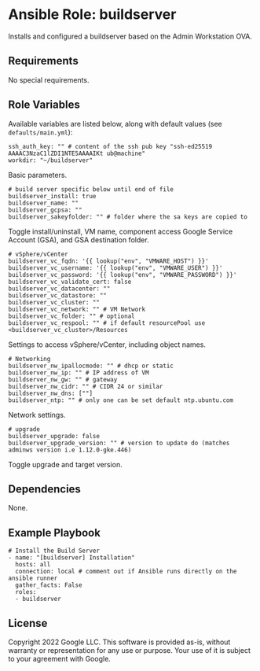 # Ansible Role: buildserver

Installs and configured a buildserver based on the Admin Workstation OVA.

## Requirements

No special requirements.

## Role Variables

Available variables are listed below, along with default values (see `defaults/main.yml`):

```
ssh_auth_key: "" # content of the ssh pub key "ssh-ed25519 AAAAC3NzaC1lZDI1NTE5AAAAIKt ub@machine"
workdir: "~/buildserver"
```

Basic parameters.

```
# build server specific below until end of file
buildserver_install: true
buildserver_name: ""
buildserver_gcpsa: ""
buildserver_sakeyfolder: "" # folder where the sa keys are copied to
```

Toggle install/uninstall, VM name, component access Google Service Account (GSA), and GSA destination folder.

```
# vSphere/vCenter
buildserver_vc_fqdn: '{{ lookup("env", "VMWARE_HOST") }}'
buildserver_vc_username: '{{ lookup("env", "VMWARE_USER") }}'
buildserver_vc_password: '{{ lookup("env", "VMWARE_PASSWORD") }}'
buildserver_vc_validate_cert: false
buildserver_vc_datacenter: ""
buildserver_vc_datastore: ""
buildserver_vc_cluster: ""
buildserver_vc_network: "" # VM Network
buildserver_vc_folder: "" # optional
buildserver_vc_respool: "" # if default resourcePool use <buildserver_vc_cluster>/Resources
```

Settings to access vSphere/vCenter, including object names.

```
# Networking
buildserver_nw_ipallocmode: "" # dhcp or static
buildserver_nw_ip: "" # IP address of VM
buildserver_nw_gw: "" # gateway
buildserver_nw_cidr: "" # CIDR 24 or similar
buildserver_nw_dns: [""]
buildserver_ntp: "" # only one can be set default ntp.ubuntu.com
```

Network settings.

```
# upgrade
buildserver_upgrade: false
buildserver_upgrade_version: "" # version to update do (matches adminws version i.e 1.12.0-gke.446)
```

Toggle upgrade and target version.

## Dependencies

None.

## Example Playbook

```
# Install the Build Server
- name: "[buildserver] Installation"
  hosts: all
  connection: local # comment out if Ansible runs directly on the ansible runner
  gather_facts: False
  roles:
  - buildserver
```

## **License**

Copyright 2022 Google LLC. This software is provided as-is, without warranty or representation for any use or purpose.
Your use of it is subject to your agreement with Google.
